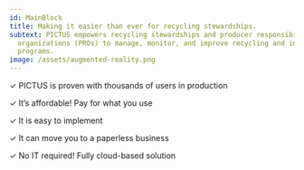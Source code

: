 ```yaml
---
id: MainBlock
title: Making it easier than ever for recycling stewardships.
subtext: PICTUS empowers recycling stewardships and producer responsibility
  organizations (PROs) to manage, monitor, and improve recycling and incentive
  programs.
image: /assets/augmented-reality.png
---
```

✓ PICTUS is proven with thousands of users in production

✓ It’s affordable! Pay for what you use

✓ It is easy to implement

✓ It can move you to a paperless business

✓ No IT required! Fully cloud-based solution